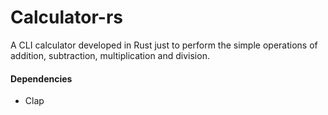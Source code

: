 # Calculator-rs
A CLI calculator developed in Rust just to perform the simple operations of addition, subtraction, multiplication and division. 

#### Dependencies
- Clap
